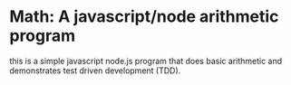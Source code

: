 # Math: A javascript/node arithmetic program

this is a simple javascript node.js program that does basic arithmetic and demonstrates test driven development (TDD).

